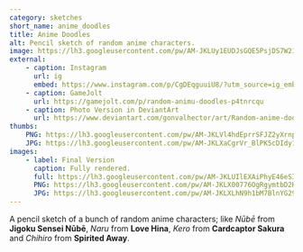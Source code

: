 ```yaml
---
category: sketches
short_name: anime_doodles
title: Anime Doodles
alt: Pencil sketch of random anime characters.
image: https://lh3.googleusercontent.com/pw/AM-JKLUy1EUDJsGQE5PsjDS7W21Fn8U_JfW7ObLm0HDKKgfH9AOCDJd1LcC1AbJ7JpoIeujFvPIYm68ID7HoMyPOWU28mpXcg4WueW0kkNS_NwM_TsuXRgaGZeIa_O1KJthHVGuHFDkxraHcFAc_vwN97-If=w1200-h630-no?authuser=0
external:
    - caption: Instagram
      url: ig
      embed: https://www.instagram.com/p/CgDEqguuiU8/?utm_source=ig_embed&amp;utm_campaign=loading
    - caption: GameJolt
      url: https://gamejolt.com/p/random-animu-doodles-p4tnrcqu
    - caption: Photo Version in DeviantArt
      url: https://www.deviantart.com/gonvalhector/art/Random-anime-doodles-922623463
thumbs:
    PNG: https://lh3.googleusercontent.com/pw/AM-JKLVl4hdEprrSFJZ2yXrnpS_ppgbOecxhzuFGGdhPeoATG8Jggk5c98ZwNAbqd3H0hKJ14JXDWU878QiR4sleMVY-Pjc8ShMe1bx501pteaboTdxIs--TcPG7D3xUb7Op03ZfuxCavv7iDBY78_akexys
    JPG: https://lh3.googleusercontent.com/pw/AM-JKLXaCgrVr_BlPK5cDIdy12f3bKPfb-JFfogzI7csbq7LC8D4CuyPORs0kOnVEi7ldhLrZyDfVkt3XLr40JrEflm8S3vDK4u5CmIAO1e3KxcsGQl02-ZfwoTcczaZRogo2V4xGdr3mLNmL2wp0uFdamXi
images:
    - label: Final Version
      caption: Fully rendered.
      full: https://lh3.googleusercontent.com/pw/AM-JKLUIlEXAiPhyE46eSI_pmUEg7CnayFe373NkvcBgxzf_mWcIPbUhPJDeJhQu8hT2eZ_8n0XJOloMNsis0tmZKlc43CGZZqm2gXDXBW8Yr2Q5U_gtrNTxvLkMdnG7QjncLVNe8mvNmC_p2O98V4w321X_=w1920
      PNG: https://lh3.googleusercontent.com/pw/AM-JKLX00776OgRgymtbD2KAWgFVO67Xn5a5rzEBewfwq5qSsoQcjbD7N7UGxj8ymqX-U7no-R3bdJe8gVZHjtvAE807UXWvkI3HNPgx_f5kluwFU9pcL-9gHFRCGKT7a1cC6b5HsFf2ydf3B2Jdx5b_bfgF
      JPG: https://lh3.googleusercontent.com/pw/AM-JKLXLhN9h1bM7BlnYG29eCdCaZUI0gsJ-7nNav32-JJFrbuz8wB2eo3696glCxC_nTYPIUQhok0Q_2BjQaLV9JjaUxrCY964ez75iVNQBKjBIsaMPIjBAFabjEU-d8p1udF0wTWKUgFIlWqjNDGyMWgCB
---
```


A pencil sketch of a bunch of random anime characters; like *Nūbē* from **Jigoku Sensei Nūbē**,
*Naru* from **Love Hina**, *Kero* from **Cardcaptor Sakura** and *Chihiro* from **Spirited Away**.
